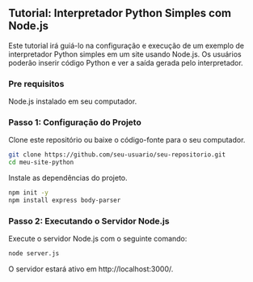 ## Tutorial: Interpretador Python Simples com Node.js

<p>Este tutorial irá guiá-lo na configuração e execução de um exemplo de interpretador Python simples em um site usando Node.js. Os usuários poderão inserir código Python e ver a saída gerada pelo interpretador.</p>

### Pre requisitos

<p>Node.js instalado em seu computador. </p>

### Passo 1: Configuração do Projeto

<p>Clone este repositório ou baixe o código-fonte para o seu computador.</p>

```sh
git clone https://github.com/seu-usuario/seu-repositorio.git
cd meu-site-python
```

<p>Instale as dependências do projeto.</p>

```sh
npm init -y
npm install express body-parser
```

### Passo 2: Executando o Servidor Node.js

<p>Execute o servidor Node.js com o seguinte comando:</p>

```sh
node server.js
```

<p>O servidor estará ativo em http://localhost:3000/.</p>


